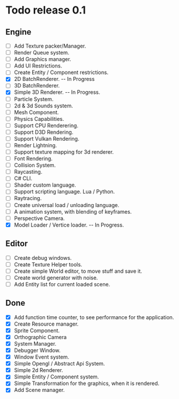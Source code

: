 # Todo release 0.1
## Engine
- [ ] Add Texture packer/Manager.
- [ ] Render Queue system.
- [ ] Add Graphics manager.
- [ ] Add UI Restrictions.
- [ ] Create Entity / Component restrictions.
- [x] 2D BatchRenderer. -- In Progress
- [ ] 3D BatchRenderer.
- [x] Simple 3D Renderer. -- In Progress.
- [ ] Particle System.
- [ ] 2d & 3d Sounds system.
- [ ] Mesh Component.
- [ ] Physics Capabilities.
- [ ] Support CPU Renderering.
- [ ] Support D3D Rendering.
- [ ] Support Vulkan Rendering.
- [ ] Render Lightning.
- [ ] Support texture mapping for 3d renderer.
- [ ] Font Rendering.
- [ ] Collision System.
- [ ] Raycasting.
- [ ] C# CLI.
- [ ] Shader custom language.
- [ ] Support scripting language. Lua / Python.
- [ ] Raytracing.
- [ ] Create universal load / unloading language.
- [ ] A animation system, with blending of keyframes.
- [ ] Perspective Camera.
- [x] Model Loader / Vertice loader. -- In Progress.

## Editor
- [ ] Create debug windows.
- [ ] Create Texture Helper tools.
- [ ] Create simple World editor, to move stuff and save it.
- [ ] Create world generator with noise.
- [ ] Add Entity list for current loaded scene.

## Done
- [x] Add function time counter, to see performance for the application.
- [x] Create Resource manager.
- [x] Sprite Component.
- [x] Orthographic Camera
- [x] System Manager.
- [x] Debugger Window.
- [x] Window Event system.
- [x] Simple Opengl / Abstract Api System.
- [x] Simple 2d Renderer.
- [x] Simple Entity / Component system.
- [x] Simple Transformation for the graphics, when it is rendered.
- [x] Add Scene manager.